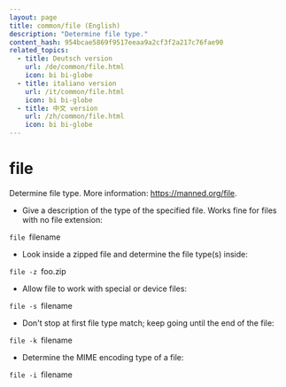 ```yaml
---
layout: page
title: common/file (English)
description: "Determine file type."
content_hash: 954bcae5869f9517eeaa9a2cf3f2a217c76fae90
related_topics:
  - title: Deutsch version
    url: /de/common/file.html
    icon: bi bi-globe
  - title: italiano version
    url: /it/common/file.html
    icon: bi bi-globe
  - title: 中文 version
    url: /zh/common/file.html
    icon: bi bi-globe
---
```

# file

Determine file type.
More information: <https://manned.org/file>.

- Give a description of the type of the specified file. Works fine for files with no file extension:

`file `<span class="tldr-var badge badge-pill bg-dark-lm bg-white-dm text-white-lm text-dark-dm font-weight-bold">filename</span>

- Look inside a zipped file and determine the file type(s) inside:

`file -z `<span class="tldr-var badge badge-pill bg-dark-lm bg-white-dm text-white-lm text-dark-dm font-weight-bold">foo.zip</span>

- Allow file to work with special or device files:

`file -s `<span class="tldr-var badge badge-pill bg-dark-lm bg-white-dm text-white-lm text-dark-dm font-weight-bold">filename</span>

- Don't stop at first file type match; keep going until the end of the file:

`file -k `<span class="tldr-var badge badge-pill bg-dark-lm bg-white-dm text-white-lm text-dark-dm font-weight-bold">filename</span>

- Determine the MIME encoding type of a file:

`file -i `<span class="tldr-var badge badge-pill bg-dark-lm bg-white-dm text-white-lm text-dark-dm font-weight-bold">filename</span>
